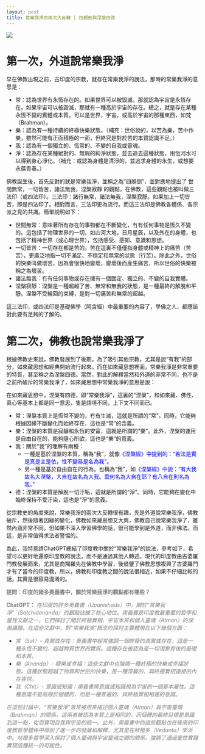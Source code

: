 ```yaml
---
layout: post
title: 常樂我淨的兩次大反轉 | 四顛倒與涅槃四德
---
```


![](../images/2023-11-18-16-08-15.png)

# 第一次，外道說常樂我淨

早在佛教出現之前，古印度的宗教，就存在常樂我淨的說法，那時的常樂我淨的意思是：

* 常：認為世界有永恆存在的。如果世界可以被毀滅，那就認為宇宙是永恆存在。如果宇宙可以被毀滅，那就有一種高於宇宙的存在。總之，就是存在某種永恆不變的實體或本質，可以是世界，宇宙，或高於宇宙的那種東西，如梵（Brahman）。
* 樂：認為有一種持續的終極快樂狀態。（補充：世俗說的，以苦為樂，苦中作樂，雖然可能有正面積極的一面，但終究是對於苦的本質認識不足。）
* 我：認為有一個獨立的、恆常的、不變的自我或靈魂。
* 淨：認為存在某種絕對的、無瑕的純淨狀態，並去追去這種狀態，用恆河水可以得到身心淨化。（補充：或認為身體是清淨的，並追求身體的永生，或想要永葆青春。）

佛教誕生後，首先反對的就是常樂我淨，並稱之為“四顛倒”，並對應地提出了 世間無常，一切皆苦，諸法無我，涅槃寂靜 的觀點，在佛教，這些觀點也被叫做三法印（或四法印）。三法印：諸行無常，諸法無我，涅槃寂靜。如果加上一切皆苦，即是四法印了。相對而言，三法印更為流行。而這三法印是佛教各體係、各宗派之見的共識。簡單說明如下：

* 世間無常：意味著所有存在的事物都在不斷變化，冇有任何事物是恆久不變的。這包括了物理世界的一切，如山河大地，日月星辰，以及外在的身體，也包括了精神世界（或心理世界），包括感受、感知、意識和思想。
* 一切皆苦：一切存在都是苦的。苦在這裏不僅僅指身體或精神上的痛苦（苦苦），更廣泛地指一切不滿足、不穩定和無常的狀態（行苦）。除此之外，世俗的快樂叫做壞苦，因為會很快地變壞，變壞後而産生痛苦，所以世俗的快樂被稱之為壞苦。
* 諸法無我：冇有任何事物或存在擁有一個固定、獨立的、不變的自我實體。
* 涅槃寂靜：涅槃是一種超越了苦、無常和無我的狀態，是一種最終的解脫和平靜。涅槃不受輪回的束縛，是對一切痛苦和無常的超越。

這三法印，或四法印是基礎佛學（阿含經）中最重要的內容了，學佛之人，都應該對此要有足夠的了解的。

# 第二次，佛教也說常樂我淨了

根據佛教史來說，佛教發展到了後期，為了吸引其他宗教，尤其是說“有我”的部分，如來藏思想和經典開始流行起來。而在如來藏思想裡面，常樂我淨是非常重要的特質，甚至稱之為涅槃四德。當然，對此的解釋當然和外道的非常不同，也不是之前所破斥的常樂我淨了，如來藏思想中常樂我淨的意思是說：

在如來藏思想中，涅槃有四德，即“常樂我淨”，這裏的“涅槃”，和如來藏、佛性、真心等基本上都是同一意思，隻是語境不同，上下文不同而已。

* 常：涅槃本質上是恆常不變的，冇有生滅，這就是所謂的“常”。同時，它能夠根據因緣不斷變化而始終存在，這也是“常”的含義。
* 樂：涅槃的本質是寂靜和永恆的安甯，這就是所謂的“樂”。此外，涅槃的運用是自由自在的，能夠隨心所欲，這也是“樂”的意義。
* 我：關於“我”的理解有兩種：
  * 一種是基於涅槃的本質，稱為“我”，就像<span style="color:blue">《涅槃經》中提到的：“若法是實是真是主是依，性不變易是名為我”。
  * 另一種是基於自由自在的行為，也稱為“我”，如<span style="color:blue">《涅槃經》中說：“有大我故名大涅槃，大自在故名為大我。雲何名為大自在耶？有八自在則名為我。”
* 德：涅槃的本質是解脫一切汙垢，這就是所謂的“淨”。同時，它能夠在變化中始終保持不受汙染，這也是“淨”的意義。

從宗教史的角度來說，常樂我淨的兩次大反轉很有趣，先是外道說常樂我淨，佛教破斥，然後隨著因緣的變化，佛教如來藏思想又大興，佛教自己說常樂我淨了，雖然內涵非常不同，但如果不深入學習佛學的話，很可能學到是外道，而非佛法。而這，是非常值得求法者警惕的。

為此，我特意請ChatGPT總結了印度教中關於“常樂我淨”的說法，參考如下，希望可以更好地還原印度教的說法，而不是通過其他人轉述。現代的印度教由古婆羅門教發展而來，尤其是商羯羅先在佛教中學習，後借鑒了佛教思想複興了古婆羅門才有了當今的印度教，所以，佛教和印度教之間的說法很相近，如果不仔細比較的話，其實是很容易混淆的。

<span style="color:grey">**提問：印度的諸多奧義書中，關於常樂我淨的觀點都有哪些？**

<span style="color:grey">**ChatGPT：**
*在印度的許多奧義書（Upanishads）中，關於“常樂我淨”（Satchidananda）的觀點佔據了核心地位。奧義書是印度教最重要的哲學和靈性文獻之一，它們探討了關於終極實相、宇宙本質和個人靈魂（Atman）的深奧議題。在這些文獻中，對“常樂我淨”概念的探討主要體現在以下幾個方面：*

* <span style="color:grey">*常（Sat）- 真實或存在：奧義書中經常強調一個終極的真實或存在，這是一種永恆不變的、超越物質世界的實質。這種存在被認為是一切現象背後的基礎和本質。*
* <span style="color:grey">*樂（Ananda）- 極樂或幸福：這些文獻中也強調一種終極的快樂或幸福狀態。這種狀態超越了物質和世俗的快樂，是一種深層的、與終極實相連接的內在喜悅。*
* <span style="color:grey">*我（Chit）- 意識或知識：奧義書將意識或知識視為宇宙的一個基本屬性。這種意識不是局限於個體的，而是一種普遍的、與終極實相相連的意識。*

<span style="color:grey">*在這些討論中，“常樂我淨”常常被用來描述個人靈魂（Atman）與宇宙靈魂（Brahman）的關係。這兩者被認為本質上是相同的，而個體的最終目標是意識到這一點，從而實現自我與宇宙的統一。此外，奧義書中的這些觀點也在後來的印度教哲學體係中得到了進一步的發展和解釋，尤其是在吠檀多（Vedanta）學派中。吠檀多哲學深入探討了個人靈魂與宇宙靈魂之間的關係，強調了通過靈性實踐實現這種統一的可能性。*

